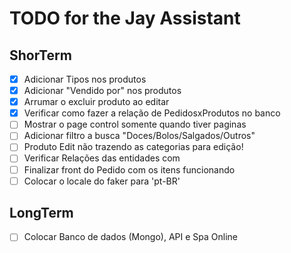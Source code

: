 # TODO for the Jay Assistant

## ShorTerm 
- [x] Adicionar Tipos nos produtos
- [x] Adicionar "Vendido por" nos produtos
- [x] Arrumar o excluir produto ao editar
- [X] Verificar como fazer a relação de PedidosxProdutos no banco
- [ ] Mostrar o page control somente quando tiver paginas
- [ ] Adicionar filtro a busca "Doces/Bolos/Salgados/Outros"
- [ ] Produto Edit não trazendo as categorias para edição!
- [ ] Verificar Relações das entidades com
- [ ] Finalizar front do Pedido com os itens funcionando
- [ ] Colocar o locale do faker para 'pt-BR'

## LongTerm
- [ ] Colocar Banco de dados (Mongo), API e Spa Online